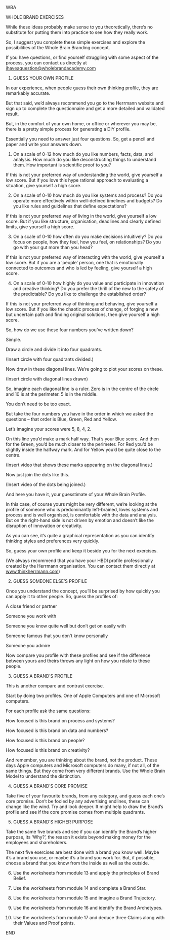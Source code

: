WBA


WHOLE BRAND EXERCISES


While these ideas probably make sense to you theoretically, there’s no substitute for putting them into practice to see how they really work.


So, I suggest you complete these simple exercises and explore the possibilities of the Whole Brain Branding concept.


If you have questions, or find yourself struggling with some aspect of the process, you can contact us directly at ihaveaquestion@wholebrandacademy.com


1. GUESS YOUR OWN PROFILE


In our experience, when people guess their own thinking profile, they are remarkably accurate.


But that said, we’d always recommend you go to the Herrmann website and sign up to complete the questionnaire and get a more detailed and validated result.


But, in the comfort of your own home, or office or wherever you may be, there is a pretty simple process for generating a DIY profile.


Essentially you need to answer just four questions. So, get a pencil and paper and write your answers down.


1. On a scale of 0-12 how much do you like numbers, facts, data, and analysis. How much do you like deconstructing things to understand them. How important is scientific proof to you?


If this is not your preferred way of understanding the world, give yourself a low score. But if you love this hype rational approach to evaluating a situation, give yourself a high score.


2. On a scale of 0-10 how much do you like systems and process? Do you operate more effectively within well-defined timelines and budgets? Do you like rules and guidelines that define expectations?


If this is not your preferred way of living in the world, give yourself a low score. But if you like structure, organisation, deadlines and clearly defined limits, give yourself a high score.


3. On a scale of 0-10 how often do you make decisions intuitively? Do you focus on people, how they feel, how you feel, on relationships? Do you go with your gut more than you head?


If this is not your preferred way of interacting with the world, give yourself a low score. But if you are a ‘people’ person, one that is emotionally connected to outcomes and who is led by feeling, give yourself a high score.


4. On a scale of 0-10 how highly do you value and participate in innovation and creative thinking? Do you prefer the thrill of the new to the safety of the predictable? Do you like to challenge the established order?


If this is not your preferred way of thinking and behaving, give yourself a low score. But if you like the chaotic process of change, of forging a new but uncertain path and finding original solutions, then give yourself a high score.


So, how do we use these four numbers you’ve written down?


Simple.


Draw a circle and divide it into four quadrants.


(Insert circle with four quadrants divided.)


Now draw in these diagonal lines. We’re going to plot your scores on these.


(Insert circle with diagonal lines drawn)


So, imagine each diagonal line is a ruler. Zero is in the centre of the circle and 10 is at the perimeter. 5 is in the middle.


You don’t need to be too exact.


But take the four numbers you have in the order in which we asked the questions – that order is Blue, Green, Red and Yellow.


Let’s imagine your scores were 5, 8, 4, 2.


On this line you’d make a mark half way. That’s your Blue score. And then for the Green, you’d be much closer to the perimeter. For Red you’d be slightly inside the halfway mark. And for Yellow you’d be quite close to the centre.


(Insert video that shows these marks appearing on the diagonal lines.)


Now just join the dots like this.


(Insert video of the dots being joined.)


And here you have it, your guesstimate of your Whole Brain Profile.


In this case, of course yours might be very different, we’re looking at the profile of someone who is predominantly left-brained, loves systems and process and is well organised, is comfortable with the data and analysis. But on the right-hand side is not driven by emotion and doesn’t like the disruption of innovation or creativity.


As you can see, it’s quite a graphical representation as you can identify thinking styles and preferences very quickly.


So, guess your own profile and keep it beside you for the next exercises.


(We always recommend that you have your HBDI profile professionally created by the Herrmann organisation. You can contact them directly at www.thinkherrmann.com)


2. GUESS SOMEONE ELSE’S PROFILE


Once you understand the concept, you’ll be surprised by how quickly you can apply it to other people. So, guess the profiles of:


A close friend or partner


Someone you work with


Someone you know quite well but don’t get on easily with


Someone famous that you don’t know personally


Someone you admire


Now compare you profile with these profiles and see if the difference between yours and theirs throws any light on how you relate to these people.


3. GUESS A BRAND’S PROFILE


This is another compare and contrast exercise.


Start by doing two profiles. One of Apple Computers and one of Microsoft computers.


For each profile ask the same questions:


How focused is this brand on process and systems?


How focused is this brand on data and numbers?


How focused is this brand on people?


How focused is this brand on creativity?


And remember, you are thinking about the brand, not the product. These days Apple computers and Microsoft computers do many, if not all, of the same things. But they come from very different brands. Use the Whole Brain Model to understand the distinction.


4. GUESS A BRAND’S CORE PROMISE


Take five of your favourite brands, from any category, and guess each one’s core promise. Don’t be fooled by any advertising endlines, these can change like the wind. Try and look deeper. It might help to draw the Brand’s profile and see if the core promise comes from multiple quadrants.


5. GUESS A BRAND’S HIGHER PURPOSE


Take the same five brands and see if you can identify the Brand’s higher purpose, its ‘Why?’, the reason it exists beyond making money for the employees and shareholders.


The next five exercises are best done with a brand you know well. Maybe it’s a brand you use, or maybe it’s a brand you work for. But, if possible, choose a brand that you know from the inside as well as the outside.


6. Use the worksheets from module 13 and apply the principles of Brand Belief.


7. Use the worksheets from module 14 and complete a Brand Star.


8. Use the worksheets from module 15 and imagine a Brand Trajectory.


9. Use the worksheets from module 16 and identify the Brand Archetypes.


10. Use the worksheets from module 17 and deduce three Claims along with their Values and Proof points.


END


